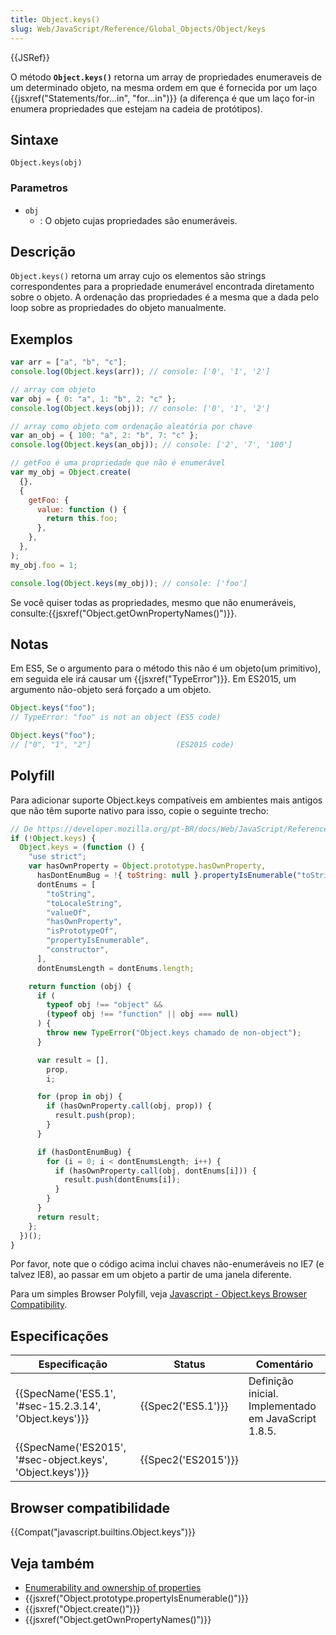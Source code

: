 ```yaml
---
title: Object.keys()
slug: Web/JavaScript/Reference/Global_Objects/Object/keys
---
```


{{JSRef}}

O método **`Object.keys()`** retorna um array de propriedades enumeraveis de um determinado objeto, na mesma ordem em que é fornecida por um laço {{jsxref("Statements/for...in", "for...in")}} (a diferença é que um laço for-in enumera propriedades que estejam na cadeia de protótipos).

## Sintaxe

```
Object.keys(obj)
```

### Parametros

- `obj`
  - : O objeto cujas propriedades são enumeráveis.

## Descrição

`Object.keys()` retorna um array cujo os elementos são strings correspondentes para a propriedade enumerável encontrada diretamento sobre o objeto. A ordenação das propriedades é a mesma que a dada pelo loop sobre as propriedades do objeto manualmente.

## Exemplos

```js
var arr = ["a", "b", "c"];
console.log(Object.keys(arr)); // console: ['0', '1', '2']

// array com objeto
var obj = { 0: "a", 1: "b", 2: "c" };
console.log(Object.keys(obj)); // console: ['0', '1', '2']

// array como objeto com ordenação aleatória por chave
var an_obj = { 100: "a", 2: "b", 7: "c" };
console.log(Object.keys(an_obj)); // console: ['2', '7', '100']

// getFoo é uma propriedade que não é enumerável
var my_obj = Object.create(
  {},
  {
    getFoo: {
      value: function () {
        return this.foo;
      },
    },
  },
);
my_obj.foo = 1;

console.log(Object.keys(my_obj)); // console: ['foo']
```

Se você quiser todas as propriedades, mesmo que não enumeráveis, consulte:{{jsxref("Object.getOwnPropertyNames()")}}.

## Notas

Em ES5, Se o argumento para o método this não é um objeto(um primitivo), em seguida ele irá causar um {{jsxref("TypeError")}}. Em ES2015, um argumento não-objeto será forçado a um objeto.

```js
Object.keys("foo");
// TypeError: "foo" is not an object (ES5 code)

Object.keys("foo");
// ["0", "1", "2"]                   (ES2015 code)
```

## Polyfill

Para adicionar suporte Object.keys compatíveis em ambientes mais antigos que não têm suporte nativo para isso, copie o seguinte trecho:

```js
// De https://developer.mozilla.org/pt-BR/docs/Web/JavaScript/Reference/Global_Objects/Object/keys
if (!Object.keys) {
  Object.keys = (function () {
    "use strict";
    var hasOwnProperty = Object.prototype.hasOwnProperty,
      hasDontEnumBug = !{ toString: null }.propertyIsEnumerable("toString"),
      dontEnums = [
        "toString",
        "toLocaleString",
        "valueOf",
        "hasOwnProperty",
        "isPrototypeOf",
        "propertyIsEnumerable",
        "constructor",
      ],
      dontEnumsLength = dontEnums.length;

    return function (obj) {
      if (
        typeof obj !== "object" &&
        (typeof obj !== "function" || obj === null)
      ) {
        throw new TypeError("Object.keys chamado de non-object");
      }

      var result = [],
        prop,
        i;

      for (prop in obj) {
        if (hasOwnProperty.call(obj, prop)) {
          result.push(prop);
        }
      }

      if (hasDontEnumBug) {
        for (i = 0; i < dontEnumsLength; i++) {
          if (hasOwnProperty.call(obj, dontEnums[i])) {
            result.push(dontEnums[i]);
          }
        }
      }
      return result;
    };
  })();
}
```

Por favor, note que o código acima inclui chaves não-enumeráveis no IE7 (e talvez IE8), ao passar em um objeto a partir de uma janela diferente.

Para um simples Browser Polyfill, veja [Javascript - Object.keys Browser Compatibility](http://tokenposts.blogspot.com.au/2012/04/javascript-objectkeys-browser.html).

## Especificações

| Especificação                                             | Status              | Comentário                                           |
| --------------------------------------------------------- | ------------------- | ---------------------------------------------------- |
| {{SpecName('ES5.1', '#sec-15.2.3.14', 'Object.keys')}}    | {{Spec2('ES5.1')}}  | Definição inicial. Implementado em JavaScript 1.8.5. |
| {{SpecName('ES2015', '#sec-object.keys', 'Object.keys')}} | {{Spec2('ES2015')}} |                                                      |

## Browser compatibilidade

{{Compat("javascript.builtins.Object.keys")}}

## Veja também

- [Enumerability and ownership of properties](/pt-BR/docs/Enumerability_and_ownership_of_properties)
- {{jsxref("Object.prototype.propertyIsEnumerable()")}}
- {{jsxref("Object.create()")}}
- {{jsxref("Object.getOwnPropertyNames()")}}
